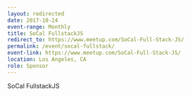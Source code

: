 ```yaml
---
layout: redirected
date: 2017-10-24
event-range: Monthly
title: SoCal FullstackJS
redirect_to: https://www.meetup.com/SoCal-Full-Stack-JS/
permalink: /event/socal-fullstack/
event-link: https://www.meetup.com/SoCal-Full-Stack-JS/
location: Los Angeles, CA
role: Sponsor
---
```

SoCal FullstackJS
